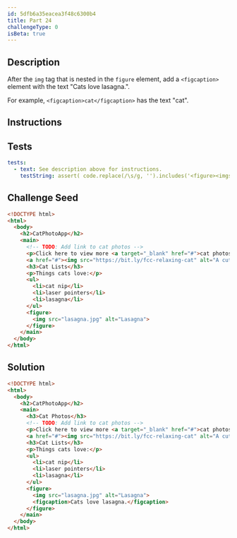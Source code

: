 ```yaml
---
id: 5dfb6a35eacea3f48c6300b4
title: Part 24
challengeType: 0
isBeta: true
---
```


## Description
<section id='description'>

After the `img` tag that is nested in the `figure` element, add a `<figcaption>` element with the text "Cats love lasagna.".

For example, `<figcaption>cat</figcaption>` has the text "cat".

</section>

## Instructions
<section id='instructions'>

</section>

## Tests
<section id='tests'>

```yml
tests:
  - text: See description above for instructions.
    testString: assert( code.replace(/\s/g, '').includes('<figure><imgsrc="lasagna.jpg"alt="Lasagna"><figcaption>Catslovelasagna.</figcaption></figure>') );
```

</section>

## Challenge Seed
<section id='challengeSeed'>

<div id='html-seed'>

```html
<!DOCTYPE html>
<html>
  <body>
    <h2>CatPhotoApp</h2>
    <main>
      <!-- TODO: Add link to cat photos -->
      <p>Click here to view more <a target="_blank" href="#">cat photos</a>.</p>
      <a href="#"><img src="https://bit.ly/fcc-relaxing-cat" alt="A cute orange cat lying on its back."></a>
      <h3>Cat Lists</h3>
      <p>Things cats love:</p>
      <ul>
        <li>cat nip</li>
        <li>laser pointers</li>
        <li>lasagna</li>
      </ul>
      <figure>
        <img src="lasagna.jpg" alt="Lasagna">
      </figure>
    </main>
  </body>
</html>
```

</div>
</section>

## Solution
<section id='solution'>

```html
<!DOCTYPE html>
<html>
  <body>
    <h2>CatPhotoApp</h2>
    <main>
      <h3>Cat Photos</h3>
      <!-- TODO: Add link to cat photos -->
      <p>Click here to view more <a target="_blank" href="#">cat photos</a>.</p>
      <a href="#"><img src="https://bit.ly/fcc-relaxing-cat" alt="A cute orange cat lying on its back."></a>
      <h3>Cat Lists</h3>
      <p>Things cats love:</p>
      <ul>
        <li>cat nip</li>
        <li>laser pointers</li>
        <li>lasagna</li>
      </ul>
      <figure>
        <img src="lasagna.jpg" alt="Lasagna">
        <figcaption>Cats love lasagna.</figcaption>  
      </figure>
    </main>
  </body>
</html>
```

</section>
